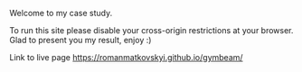 Welcome to my case study.

To run this site please disable your cross-origin restrictions at your browser.
Glad to present you my result, enjoy :)

Link to live page https://romanmatkovskyi.github.io/gymbeam/
